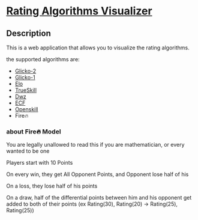 # [Rating Algorithms Visualizer](https://rating-visualizer.netlify.app/)
## Description
This is a web application that allows you to visualize the rating algorithms.

the supported algorithms are:
- [Glicko-2](https://en.wikipedia.org/wiki/Glicko-2_rating_algorithm)
- [Glicko-1](https://en.wikipedia.org/wiki/Glicko-1_rating_algorithm)
- [Elo](https://en.wikipedia.org/wiki/Elo_rating_system)
- [TrueSkill](https://en.wikipedia.org/wiki/TrueSkill)
- [Dwz](https://en.wikipedia.org/wiki/Dwz_rating_system)
- [ECF](https://en.wikipedia.org/wiki/ECF_grading_system)
- [Openskill](https://en.wikipedia.org/wiki/Open_skill_rating_system)
- Fire🔥


### about Fire🔥 Model
You are legally unallowed to read this if you are mathematician, or every wanted to be one

Players start with 10 Points

On every win, they get All Opponent Points, and Opponent lose half of his

On a loss, they lose half of his points

On a draw, half of the differential points between him and his opponent get added to both of their points
(ex Rating(30), Rating(20) -> Rating(25), Rating(25))
